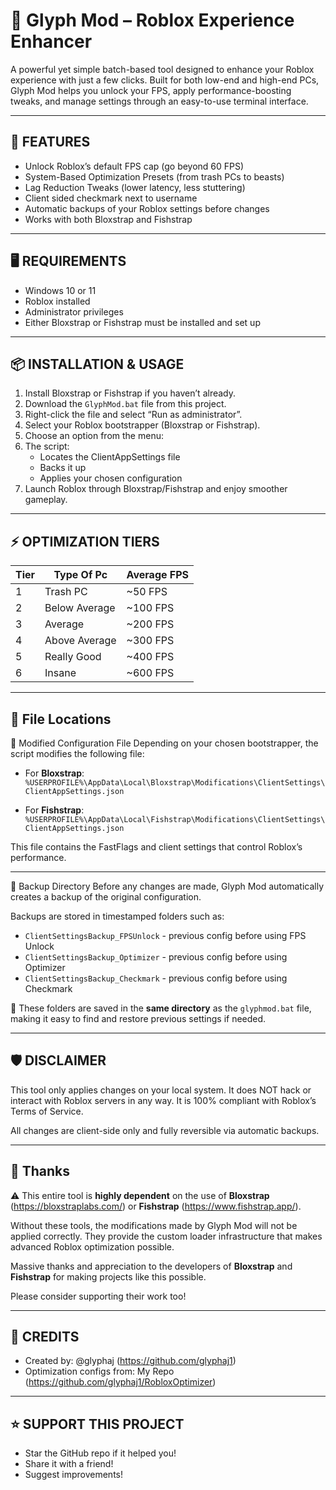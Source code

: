 # 🌟 Glyph Mod – Roblox Experience Enhancer

A powerful yet simple batch-based tool designed to enhance your Roblox experience 
with just a few clicks. Built for both low-end and high-end PCs, Glyph Mod helps you 
unlock your FPS, apply performance-boosting tweaks, and manage settings through 
an easy-to-use terminal interface.

------------------------------
🚀 FEATURES
------------------------------
- Unlock Roblox’s default FPS cap (go beyond 60 FPS)
- System-Based Optimization Presets (from trash PCs to beasts)
- Lag Reduction Tweaks (lower latency, less stuttering)
- Client sided checkmark next to username
- Automatic backups of your Roblox settings before changes
- Works with both Bloxstrap and Fishstrap

------------------------------
🖥️ REQUIREMENTS
------------------------------
- Windows 10 or 11
- Roblox installed
- Administrator privileges
- Either Bloxstrap or Fishstrap must be installed and set up

------------------------------
📦 INSTALLATION & USAGE
------------------------------
1. Install Bloxstrap or Fishstrap if you haven’t already.
2. Download the `GlyphMod.bat` file from this project.
3. Right-click the file and select “Run as administrator”.
4. Select your Roblox bootstrapper (Bloxstrap or Fishstrap).
5. Choose an option from the menu:
6. The script:
   - Locates the ClientAppSettings file
   - Backs it up
   - Applies your chosen configuration
7. Launch Roblox through Bloxstrap/Fishstrap and enjoy smoother gameplay.

-------------------------------------------
⚡ OPTIMIZATION TIERS                    
-------------------------------------------
| Tier | Type Of Pc       |   Average FPS |
|------|------------------|---------------|
| 1    | Trash PC         | ~50 FPS       |
| 2    | Below Average    | ~100 FPS      |
| 3    | Average          | ~200 FPS      |
| 4    | Above Average    | ~300 FPS      |
| 5    | Really Good      | ~400 FPS      |
| 6    | Insane           | ~600 FPS      |

------------------------------
📂 File Locations
------------------------------

🔧 Modified Configuration File
Depending on your chosen bootstrapper, the script modifies the following file:

- For **Bloxstrap**:  
  `%USERPROFILE%\AppData\Local\Bloxstrap\Modifications\ClientSettings\ClientAppSettings.json`

- For **Fishstrap**:  
  `%USERPROFILE%\AppData\Local\Fishstrap\Modifications\ClientSettings\ClientAppSettings.json`

This file contains the FastFlags and client settings that control Roblox’s performance.

---
💾 Backup Directory
Before any changes are made, Glyph Mod automatically creates a backup of the original configuration.

Backups are stored in timestamped folders such as:

- `ClientSettingsBackup_FPSUnlock` - previous config before using FPS Unlock
- `ClientSettingsBackup_Optimizer` - previous config before using Optimizer
- `ClientSettingsBackup_Checkmark` - previous config before using Checkmark

📁 These folders are saved in the **same directory** as the `glyphmod.bat` file, making it easy to find and restore previous settings if needed.

------------------------------
🛡️ DISCLAIMER
------------------------------
This tool only applies changes on your local system. It does NOT hack or interact with 
Roblox servers in any way. It is 100% compliant with Roblox’s Terms of Service.

All changes are client-side only and fully reversible via automatic backups.

------------------------------
🙏 Thanks
------------------------------
⚠️ This entire tool is **highly dependent** on the use of **Bloxstrap** (https://bloxstraplabs.com/)
or **Fishstrap** (https://www.fishstrap.app/).

Without these tools, the modifications made by Glyph Mod will not be applied correctly. 
They provide the custom loader infrastructure that makes advanced Roblox optimization possible.

Massive thanks and appreciation to the developers of **Bloxstrap** and **Fishstrap** 
for making projects like this possible.

Please consider supporting their work too!

------------------------------
🙌 CREDITS
------------------------------
- Created by: @glyphaj (https://github.com/glyphaj1)
- Optimization configs from: My Repo (https://github.com/glyphaj1/RobloxOptimizer)

------------------------------
⭐ SUPPORT THIS PROJECT
------------------------------
- Star the GitHub repo if it helped you!
- Share it with a friend!
- Suggest improvements!
